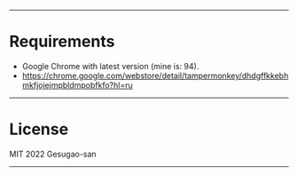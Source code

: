 
---

# Requirements

- Google Chrome with latest version (mine is: 94).
- https://chrome.google.com/webstore/detail/tampermonkey/dhdgffkkebhmkfjojejmpbldmpobfkfo?hl=ru
---

# License

MIT 2022 Gesugao-san

---
